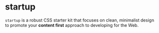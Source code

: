 # startup

`startup` is a robust CSS starter kit that focuses on clean, minimalist design to promote your **content first** approach to developing for the Web.

